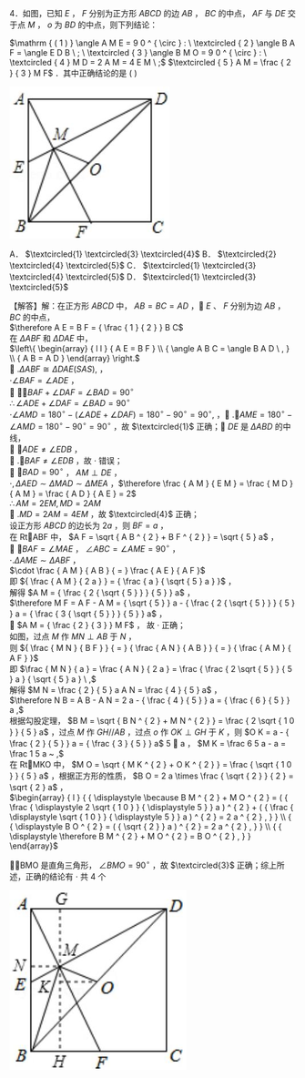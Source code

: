 4．如图，已知 $E$ ， $F$ 分别为正方形 $A B C D$ 的边 $A B$ ， $B C$ 的中点， $A F$ 与 $D E$ 交于点 $M$ ， $o$ 为 $B D$ 的中点，则下列结论：

$\mathrm { ( 1 ) } \angle A M E = 9 0 ^ { \circ } : \ \textcircled { 2 } \angle B A F = \angle E D B \ ; \ \textcircled { 3 } \angle B M O = 9 0 ^ { \circ } : \ \textcircled { 4 } M D = 2 A M = 4 E M \ ;$ $\textcircled { 5 } A M = \frac { 2 } { 3 } M F$ ．其中正确结论的是 ( )

![](<../../qs_image_DB/专题1-5_正方形基本型·母题溯源（解析版）_/210bb724b8d6cf27752fb1fdcc6479e5073ebc53fd06adef4d65f2d59228e899.jpg>)

A． $\textcircled{1} \textcircled{3} \textcircled{4}$ B． $\textcircled{2} \textcircled{4} \textcircled{5}$ C． $\textcircled{1} \textcircled{3} \textcircled{4} \textcircled{5}$ D． $\textcircled{1} \textcircled{3} \textcircled{5}$

【解答】解：在正方形 $A B C D$ 中， $A B = B C = A D$ ， $E$ 、 $F$ 分别为边 $A B$ ， $B C$ 的中点，  
$\therefore A E = B F = { \frac { 1 } { 2 } } B C$   
在 $\Delta A B F$ 和 $\Delta D A E$ 中，  
$\left\{ \begin{array} { l l } { A E = B F } \\ { \angle A B C = \angle B A D \ , } \\ { A B = A D } \end{array} \right.$   
 $. \Delta A B F \cong \Delta D A E ( S A S ) ,$ ，  
$\cdot \angle B A F = \angle A D E$ ，  
 $\cdot \angle B A F + \angle D A F = \angle B A D = 9 0 ^ { \circ }$   
$\therefore \angle A D E + \angle D A F = \angle B A D = 9 0 ^ { \circ }$   
$\cdot \angle A M D = 1 8 0 ^ { \circ } - ( \angle A D E + \angle D A F ) = 1 8 0 ^ { \circ } - 9 0 ^ { \circ } = 9 0 ^ { \circ } ,$ ， $. \angle A M E = 1 8 0 ^ { \circ } - \angle A M D = 1 8 0 ^ { \circ } - 9 0 ^ { \circ } = 9 0 ^ { \circ }$ ，故 $\textcircled{1}$ 正确； $D E$ 是 $\Delta A B D$ 的中线，  
 $\angle A D E \neq \angle E D B$ ，  
 $. \angle B A F \ne \angle E D B$ ，故 $\cdot$ 错误；  
 $\angle B A D = 9 0 ^ { \circ }$ ， $A M \perp D E$ ，  
$\cdot , \Delta A E D \sim \Delta M A D \sim \Delta M E A$ ，$\therefore \frac { A M } { E M } = \frac { M D } { A M } = \frac { A D } { A E } = 2$   
$\therefore A M = 2 E M , M D = 2 A M$   
 $. M D = 2 A M = 4 E M$ ，故 $\textcircled{4}$ 正确；  
设正方形 $A B C D$ 的边长为 $2 a$ ，则 $B F = a$ ，  
在 RtABF 中， $A F = \sqrt { A B ^ { 2 } + B F ^ { 2 } } = \sqrt { 5 } a$ ，  
 $\angle B A F = \angle M A E$ ， $\angle A B C = \angle A M E = 9 0 ^ { \circ }$ ，  
$\cdot . \Delta A M E \sim \Delta A B F$ ，  
$\cdot \frac { A M } { A B } { = } \frac { A E } { A F }$   
即 ${ \frac { A M } { 2 a } } = { \frac { a } { \sqrt { 5 } a } }$ ，  
解得 $A M = { \frac { 2 { \sqrt { 5 } } } { 5 } } a$ ，  
$\therefore M F = A F - A M = { \sqrt { 5 } } a - { \frac { 2 { \sqrt { 5 } } } { 5 } } a = { \frac { 3 { \sqrt { 5 } } } { 5 } } a$ ，  
 $A M = { \frac { 2 } { 3 } } M F$ ， 故 $\cdot$ 正确；  
如图，过点 $M$ 作 $M N \perp A B$ 于 $N$ ，  
则 ${ \frac { M N } { B F } } { = } { \frac { A N } { A B } } { = } { \frac { A M } { A F } }$   
即 $\frac { M N } { a } = \frac { A N } { 2 a } = \frac { \frac { 2 \sqrt { 5 } } { 5 } a } { \sqrt { 5 } a } \ ,$   
解得 $M N = \frac { 2 } { 5 } a A N = \frac { 4 } { 5 } a$ ，  
$\therefore N B = A B - A N = 2 a - { \frac { 4 } { 5 } } a = { \frac { 6 } { 5 } } a ,$   
根据勾股定理， $B M = \sqrt { B N ^ { 2 } + M N ^ { 2 } } = \frac { 2 \sqrt { 1 0 } } { 5 } a$ ，过点 $M$ 作 $G H / / A B$ ，过点 $o$ 作 $O K \perp G H$ 于 $K$ ，则 $O K = a - { \frac { 2 } { 5 } } a = { \frac { 3 } { 5 } } a$ 5  a ， $M K = \frac 6 5 a - a = \frac 1 5 a ~ ,$   
在 RtMKO 中， $M O = \sqrt { M K ^ { 2 } + O K ^ { 2 } } = \frac { \sqrt { 1 0 } } { 5 } a$ ，根据正方形的性质， $B O = 2 a \times \frac { \sqrt { 2 } } { 2 } = \sqrt { 2 } a$ ，  
$\begin{array} { l } { { \displaystyle \because B M ^ { 2 } + M O ^ { 2 } = ( { \frac { \displaystyle 2 \sqrt { 1 0 } } { \displaystyle 5 } } a ) ^ { 2 } + ( { \frac { \displaystyle \sqrt { 1 0 } } { \displaystyle 5 } } a ) ^ { 2 } = 2 a ^ { 2 } , } } \\ { { \displaystyle B O ^ { 2 } = ( { \sqrt { 2 } } a ) ^ { 2 } = 2 a ^ { 2 } , } } \\ { { \displaystyle \therefore B M ^ { 2 } + M O ^ { 2 } = B O ^ { 2 } , } } \end{array}$

BMO 是直角三角形， $\angle B M O = 9 0 ^ { \circ }$ ，故 $\textcircled{3}$ 正确；综上所述，正确的结论有 $\cdot$ 共 4 个

![](<../../qs_image_DB/专题1-5_正方形基本型·母题溯源（解析版）_/a319b4ad1754c257804df0f6273704ff61854f367c8a7222ff5fb57f0a3c6298.jpg>)
